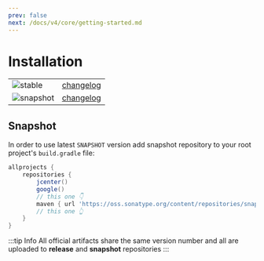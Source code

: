 ```yaml
---
prev: false
next: /docs/v4/core/getting-started.md
---
```


# Installation

<table>
    <tbody>
        <tr>
            <td><img alt="stable" src="https://img.shields.io/maven-central/v/io.noties.markwon/core.svg?label=stable"></td>
            <td><a href="https://github.com/noties/Markwon/blob/master/CHANGELOG.md">changelog<OutboundLink/></a></td>
        </tr>
        <tr>
            <td><img alt="snapshot" src="https://img.shields.io/nexus/s/https/oss.sonatype.org/io.noties.markwon/core.svg?label=snapshot"></td>
            <td><a href="https://github.com/noties/Markwon/blob/develop/CHANGELOG.md">changelog<OutboundLink/></a></td>
        </tr>
    </tbody>
</table>

<ArtifactPicker4 />

## Snapshot

In order to use latest `SNAPSHOT` version add snapshot repository 
to your root project's `build.gradle` file:

```groovy
allprojects {
    repositories {
        jcenter()
        google()
        // this one 👇
        maven { url 'https://oss.sonatype.org/content/repositories/snapshots/' } // 👈 this one
        // this one 👆
    }
}
```

:::tip Info
All official artifacts share the same version number and all 
are uploaded to **release** and **snapshot** repositories
:::

